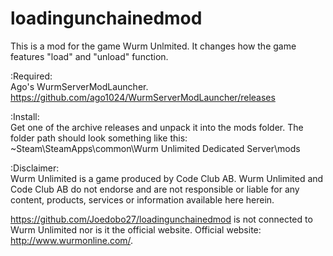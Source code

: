# loadingunchainedmod
This is a mod for the game Wurm Unlmited. It changes how the game features "load" and "unload" function.

:Required:</br>
Ago's WurmServerModLauncher. https://github.com/ago1024/WurmServerModLauncher/releases

:Install:</br>
Get one of the archive releases and unpack it into the mods folder. The folder path should look something like this: ~Steam\SteamApps\common\Wurm Unlimited Dedicated Server\mods 

:Disclaimer:</br>
Wurm Unlimited is a game produced by Code Club AB. Wurm Unlimited and Code Club AB do not endorse and are not responsible or liable for any content, products, services or information available here herein.
 
https://github.com/Joedobo27/loadingunchainedmod is not connected to Wurm Unlimited nor is it the official website. 
Official website: http://www.wurmonline.com/.

